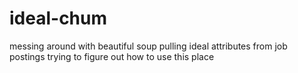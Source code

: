 # ideal-chum
messing around with beautiful soup pulling ideal attributes from job postings
trying to figure out how to use this place
